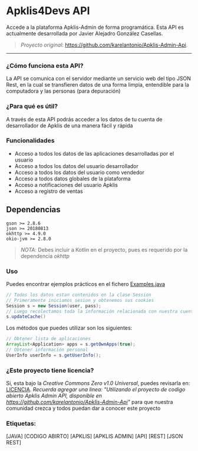 # Apklis4Devs API
Accede a la plataforma Apklis-Admin de forma programática.
Esta API es actualmente desarrollada por Javier Alejadro González Casellas.

> *Proyecto original*: https://github.com/karelantonio/Apklis-Admin-Api.

***

### ¿Cómo funciona esta API?
La API se comunica con el servidor mediante un servicio web del tipo JSON Rest, en la cual se transfieren datos de una forma limpia, entendible para la computadora y las personas (para depuración)
### ¿Para qué es útil?
A través de esta API podrás acceder a los datos de tu cuenta de desarrollador de Apklis de una manera fácil y rápida
### Funcionalidades
- Acceso a todos los datos de las aplicaciones desarrolladas por el usuario
- Acceso a todos los datos del usuario desarrollador
- Acceso a todos los datos del usuario como vendedor
- Acceso a todos datos globales de la plataforma
- Acceso a notificaciones del usuario Apklis
- Acceso a registro de ventas
## Dependencias
```
gson >= 2.8.6
json >= 20180813
okhttp >= 4.9.0
okio-jvm >= 2.8.0
```
> *NOTA*: Debes incluir a Kotlin en el proyecto, pues es requerido por la dependencia *okhttp*

### Uso
Puedes encontrar ejemplos prácticos en el fichero [Examples.java](cu/jalexcode/apklis4devs/api/Examples.java)
```java
// Todos los datos estan contenidos en la clase Session
// Primeramente iniciamos sesion y obtenemos sus cookies
Session s = new Session(user, pass);
// Luego recolectamos toda la información relacionada con nuestra cuenta
s.updateCache()
```
Los métodos que puedes utilizar son los siguientes:
```java
// Obtener lista de aplicaciones
ArrayList<Application> apps = s.getOwnApps(true);
// Obtener información personal
UserInfo userInfo = s.getUserInfo();
```

### ¿Este proyecto tiene licencia?
Si, esta bajo la *Creative Commons Zero v1.0 Universal*, puedes revisarla en: [LICENCIA](https://github.com/karelantonio/Apklis-Admin-Api/blob/main/LICENSE). *Recuerda agregar una linea: "Utilizando el proyecto de codigo abierto Apklis Admin API, disponible en https://github.com/karelantonio/Apklis-Admin-Api"* para que nuestra comunidad crezca y todos puedan dar a conocer este proyecto

### Etiquetas:
[JAVA] [CODIGO ABIRTO] [APKLIS] [APKLIS ADMIN] [API] [REST] [JSON REST]

